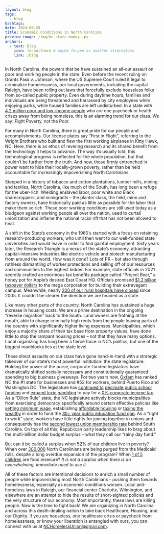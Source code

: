 ```yaml
---
layout: blog
tags:
  - blog
hashtags:
date: 2024-09-29
title: Economic Conditions in North Carolina
preview_image: /img/nc-state-money.jpg
anchors:
  - text: blog
    icon: fa-bullhorn # maybe fa-pen as another alternative
    link: /blog
---
```


In North Carolina, the powers that be have sustained an all-out assault on poor and working people in the state. Even before the recent ruling on Grants Pass v. Johnson, where the US Supreme Court ruled it legal to criminalize homelessness, our local governments, including the capital Raleigh, have been rolling out laws that forcefully exclude houseless folks from so-called public property. Even during daytime hours, families and individuals are being threatened and harrassed by city employees while enjoying parks, while housed families are left undisturbed. In a state with [4.2 million poor and low-income people](https://www.poorpeoplescampaign.org/resource/factsheets/) who are one paycheck or health crises away from being homeless, this is an alarming trend for our class. We say: Fight Poverty, not the Poor.

For many in North Carolina, there is great pride for our people and accomplishments. Our license plates say “First in Flight”, referring to the Wright Brothers who built and flew the first working airplanes in Kitty Hawk, NC. Here, there is an ethos of revering research and its shared benefit from the technology it helps to advance. The way it’s usually told, this technological progress is reflected for the whole population, but that couldn’t be further from the truth. And now, those firmly entrenched in power want to hide their locally-grown poverty, rather than be held accountable for increasingly impoverishing North Carolinians.

Steeped in a history of tobacco and cotton plantations, lumber mills, mining and textiles, North Carolina, like much of the South, has long been a refuge for the uber-rich. Wielding enslaved labor, poor white and Black sharecroppers, and immigrants – the planter class, the field, mine and factory owners, have historically paid as little as possible for the labor that make them so rich. These poor working conditions are still used today as a bludgeon against working people all over the nation, used to curtail unionization and inflame the national racial rift that has not been allowed to heal.

A shift in the State’s economy in the 1960’s started with a focus on retaining research-producing workers, who until then went to our well-funded state universities and would leave in order to find gainful employment. Sixty years later, the Research Triangle is a nexus of the state’s economy, attracting capital-intensive industries like electric vehicle and biotech manufacturing from around the world. How was it done? Lots of PR – but also through ruthless dismantling of worker protections and selling off of our resources and communities to the highest bidder. For example, state officials in 2021 secretly crafted an enormous tax benefits package called “Project Bear,” a honey pot for Apple’s desired East Coast HQ. Officials promised [$1.2 billion taxpayer dollars](https://www.wral.com/story/north-carolina-offering-more-incentives-to-apple-than-every-other-state-combined-records-show/20525764/) to the mega corporation for building their extravagant campus. Meanwhile, nearly [200 of our rural hospitals have closed](https://www.shepscenter.unc.edu/programs-projects/rural-health/rural-hospital-closures/) since 2005\. It couldn’t be clearer the direction we are headed as a state.

Like many other parts of the country, North Carolina has sustained a huge increase in housing costs. We are a prime destination in the ongoing “reverse migration” back to the South. Land owners are frothing at the mouth, able to charge criminally high rents from the people leaving parts of the country with significantly higher living expenses. Municipalities, which enjoy a majority share of their tax base from property values, have done little to stop the rampant housing prices – not that they have many options. Local organizing has long been a fierce force in NC’s politics, but one of the biggest roadblocks lies at the state level.

These direct assaults on our class have gone hand-in-hand with a strategic takeover of our state’s most powerful institution: the state legislature. Holding the power of the purse, corporate-funded legislators have dramatically shifted socially necessary and constitutionally guaranteed spending to big business giveaways. For two years now, [Oxfam](https://webassets.oxfamamerica.org/media/documents/BSWI_2023_Report.pdf) has ranked NC the \#1 state for businesses and \#52 for workers, behind Puerto Rico and Washington DC. The legislature has [continued to](https://www.ncforum.org/schoolfinance/#:~:text=In%202021%2D22%2C%2040.9%20percent,when%20it%20was%2052.5%20percent.) [decimate public school funding](https://ncnewsline.com/2024/03/07/gov-roy-cooper-school-vouchers-are-a-reckless-waste-of-taxpayer-money/) and [expand toxic gambling](https://www.northcarolinahealthnews.org/2024/02/22/public-health-officials-sports-betting-legalization-gambling-addiction/) to pay for a [0% corporate income tax](https://ncbudget.org/citfactsheet/). As a “Dillon Rule” state, the NC legislature actively blocks municipalities from exercising democracy specifically around certain effective policies like [setting minimum wage](https://www.carolinajournal.com/new-nc-budget-prohibits-local-governments-from-setting-minimum-wages/), establishing [affordable housing](https://www.asheville.com/news/2022/10/north-carolina-law-makes-mandating-affordable-housing-hard-did-asheville-find-a-solution/) or [taxing the wealthy](https://www.ncjustice.org/publications/state-tax-policy-is-not-race-neutral/) in order to fund the [30+ year public education fund gap](https://www.ncforum.org/leandro/). As a “right to work” state, workers have little rights for joining together in unions and consequently has the [second lowest union membership rate](https://www.bls.gov/news.release/pdf/union2.pdf) behind South Carolina. On top of all this, Republican party leadership likes to brag about the multi-billion dollar budget surplus – what they call our “rainy day fund.”

But can it be called a surplus when [52% of our children](https://www.poorpeoplescampaign.org/resource/factsheets/) live in poverty? When over [300,000](https://ncnewsline.com/briefs/most-people-in-nc-who-lost-medicaid-health-coverage-in-the-last-two-months-were-cut-for-procedural-reasons/) North Carolinians are being purged from the Medicaid rolls, despite a long overdue expansion of the program? When [1 of 5 children](https://www.feedingamerica.org/hunger-in-america/north-carolina) are food insecure? *It is not a surplus when there is an overwhelming, immediate need to use it.*

All of these factors are intentional decisions to enrich a small number of people while impoverishing most North Carolinians \- pushing them towards homelessness, especially as economic conditions worsen. Local anti-homeless laws in Raleigh, our financial center Charlotte, Wilmington, and elsewhere are an attempt to hide the results of short-sighted policies and the very structure of our economy. Most importantly, these laws are killing people. Now is the time to fight back\! We are organizing in North Carolina and across this death-dealing nation to take back Healthcare, Housing, and our Dignity. If you are houseless, one healthcare crisis or paycheck from homelessness, or know your liberation is entangled with ours, you can connect with us at <a href="mailto:NCHomelessUnion@gmail.com">NCHomelessUnion@gmail.com</a>.
